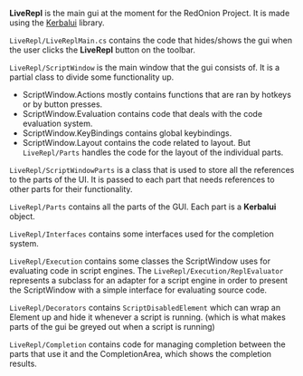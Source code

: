**LiveRepl** is the main gui at the moment for the RedOnion Project. It is made using the [Kerbalui](../Kerbalui/DevReadme.md) library.

`LiveRepl/LiveReplMain.cs` contains the code that hides/shows the gui when the user clicks the **LiveRepl** button on the toolbar.

`LiveRepl/ScriptWindow` is the main window that the gui consists of. It is a partial class to divide some functionality up.
- ScriptWindow.Actions mostly contains functions that are ran by hotkeys or by button presses.
- ScriptWindow.Evaluation contains code that deals with the code evaluation system.
- ScriptWindow.KeyBindings contains global keybindings.
- ScriptWindow.Layout contains the code related to layout. But `LiveRepl/Parts` handles the code for the layout of the individual parts.

`LiveRepl/ScriptWindowParts` is a class that is used to store all the references to the parts of the UI. It is passed to each part that needs references to other parts for their functionality.

`LiveRepl/Parts` contains all the parts of the GUI. Each part is a **Kerbalui** object.

`LiveRepl/Interfaces` contains some interfaces used for the completion system.

`LiveRepl/Execution` contains some classes the ScriptWindow uses for evaluating code in script engines. The `LiveRepl/Execution/ReplEvaluator` represents a subclass for an adapter for a script engine in order to present the ScriptWindow with a simple interface for evaluating source code.

`LiveRepl/Decorators` contains `ScriptDisabledElement` which can wrap an Element up and hide it whenever a script is running. (which is what makes parts of the gui be greyed out when a script is running)

`LiveRepl/Completion` contains code for managing completion between the parts that use it and the CompletionArea, which shows the completion results.